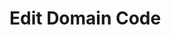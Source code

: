 # Edit Domain Code

<script>
  import {visit, Parser, JavaScript, match, debugPrint} from 'src/client/tree-sitter.js';
  import { ChawatheScriptGenerator} from 'src/client/domain-code/chawathe-script-generator.js';
  import {treesitterVisit, parseQuery, DomainObject, TreeSitterDomainObject, LetSmilyReplacementDomainObject, ConstSmilyReplacementDomainObject} from 'src/client/domain-code.js';


  let editor1 = await (<lively-code-mirror style="display:inline-block; width: 400px; height: 200px; border: 1px solid gray"></lively-code-mirror>)
  let editor2 = await (<lively-code-mirror style="display:inline-block; width: 400px; height: 200px; border: 1px solid gray"></lively-code-mirror>)


  var parser = new Parser();
  parser.setLanguage(JavaScript);
  var list = <ul></ul>

  // editor1.value =  `let a = 3 + 4`   
  editor1.value =  `let a = 3 + 4`   
  // editor2.value = `let a = 3 + 4\na++`      
  editor2.value = `{let a = 3 + 4}`      

  editor1.editor.on("change", (() => update()).debounce(500));
  editor2.editor.on("change", (() => update()).debounce(500));

  
  async function update() {
      let sourceOriginal =   editor1.value
      let sourceNew =   editor2.value
      
      let root = TreeSitterDomainObject.fromSource(sourceOriginal)
      
      
      // editDiv.innerHTML = JSON.stringify(edit, undefined, 2)
      domain1.innerHTML = "DOMAIN1\n" + root.debugPrint()
      
      try {
        DomainObject.edit(root, sourceNew, undefined, {
          newAST(ast) {
            newtree.innerHTML = "TREESITTER2\n" + debugPrint(ast.rootNode)
          },
          actions(list) {
            actions.innerHTML = Array.from(list).map(ea => ea.type 
                + (ea.pos ? " pos: " + ea.pos : "")
                + " node: " + ea.node.type + " " + ea.node.id 
                + (ea.parent ? (" parent: " + ea.parent.type + " " + ea.parent.id) : "") 
                + (ea.other ? (" other: " + ea.other.type + " " + ea.other.id) : "") 
                + (ea.value ? " value: " + ea.value : "")
                ).join("\n")
          },
          log(s) {
            logList.appendChild(<div>{s}</div>)
          }
          
        })
        domain2.innerHTML = "DOMAIN2\n" + root.debugPrint()
      } catch(e) {
        domain2.innerHTML = ""
        domain2.appendChild(await (<lively-error>{e}</lively-error>))
      }
      
  }
  
  
  let actions = <div style="white-space:pre;font-family:monospace"></div>
  let domain1 = <div style="white-space:pre;font-family:monospace;display:inline-block;border:1px solid gray"></div>
  let domain2 = <div style="white-space:pre;font-family:monospace;display:inline-block;border:1px solid gray"></div>
  let newtree = <div style="white-space:pre;font-family:monospace;display:inline-block;border:1px solid gray"></div>
  let logList = <div style="white-space:pre;font-family:monospace;border:1px solid gray"></div>
  
  let pane = <div>
    {editor1}{editor2}
    {actions}
    {domain1}{newtree}{domain2}
    {logList}
  </div>
  
  update()
  
  pane
</script>